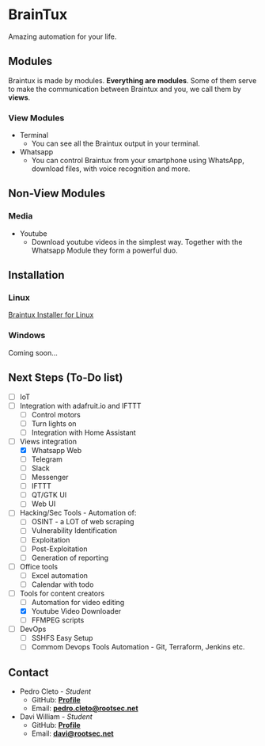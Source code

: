 # BrainTux

Amazing automation for your life.

## Modules

Braintux is made by modules. **Everything are modules**. Some of them serve to make the communication between Braintux and you, we call them by **views**.

### View Modules

* Terminal
    * You can see all the Braintux output in your terminal.
* Whatsapp
    * You can control Braintux from your smartphone using WhatsApp, download files, with voice recognition and more.

## Non-View Modules

### Media

* Youtube
    * Download youtube videos in the simplest way. Together with the Whatsapp Module they form a powerful duo.

## Installation

### Linux

[Braintux Installer for Linux](https://drive.google.com/open?id=1JID8XocJkOQlzVzrA-CqonZh4-b1bdff)

### Windows

Coming soon...

## Next Steps (To-Do list)

- [ ] IoT
 - [ ] Integration with adafruit.io and IFTTT
	 - [ ] Control motors 
	 - [ ] Turn lights on
	 - [ ] Integration with Home Assistant
- [ ] Views integration
	 - [x] Whatsapp Web
	 - [ ] Telegram
	 - [ ] Slack
	 - [ ] Messenger
	 - [ ] IFTTT
	 - [ ] QT/GTK UI
	 - [ ] Web UI
- [ ] Hacking/Sec Tools - Automation of:
	 - [ ] OSINT - a LOT of web scraping
	 - [ ] Vulnerability Identification
	 - [ ] Exploitation
	 - [ ] Post-Exploitation
	 - [ ] Generation of reporting
- [ ] Office tools
	 - [ ] Excel automation
	 - [ ] Calendar with todo
- [ ] Tools for content creators
	 - [ ] Automation for video editing
	 - [x] Youtube Video Downloader
	 - [ ] FFMPEG scripts
- [ ] DevOps
	 - [ ] SSHFS Easy Setup
	 - [ ] Commom Devops Tools Automation - Git, Terraform, Jenkins etc.

## Contact

* Pedro Cleto - *Student*
    * GitHub: **[Profile](https://github.com/cl3t0)**
    * Email: **pedro.cleto@rootsec.net**
* Davi William - *Student*
    * GitHub: **[Profile](https://github.com/daviwms999)**
    * Email: **davi@rootsec.net**
